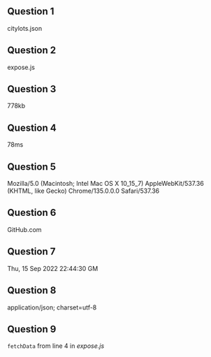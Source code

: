 ## Question 1
citylots.json

## Question 2
expose.js

## Question 3
778kb

## Question 4
78ms

## Question 5
Mozilla/5.0 (Macintosh; Intel Mac OS X 10_15_7) AppleWebKit/537.36 (KHTML, like Gecko) Chrome/135.0.0.0 Safari/537.36

## Question 6
GitHub.com

## Question 7
Thu, 15 Sep 2022 22:44:30 GM

## Question 8
application/json; charset=utf-8

## Question 9
`fetchData` from line 4 in *expose.js*
